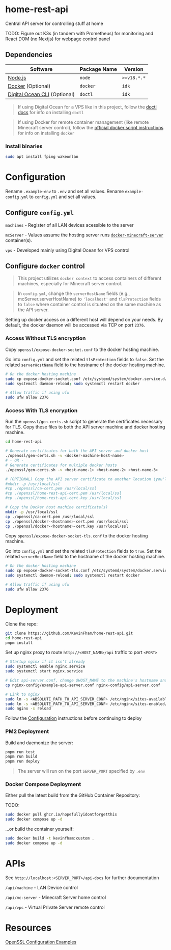 # home-rest-api

Central API server for controlling stuff at home

TODO: Figure out K3s (in tandem with Prometheus) for monitoring and React DOM (no Nextjs) for webpage control panel

## Dependencies

| Software | Package Name | Version |
| ------------- | ------------- | ------------- |
| [Node.js](https://nodejs.org/en) | `node` | `>=v18.*.*` |
| [Docker](https://www.docker.com) (Optional) | `docker` | `idk` |
| [Digital Ocean CLI](https://docs.digitalocean.com/reference/doctl/) (Optional) | `doctl` | `idk` |

> If using Digital Ocean for a VPS like in this project, follow the [doctl docs](https://docs.digitalocean.com/reference/doctl/) for info on installing `doctl`

> If using Docker for remote container management (like remote Minecraft server control), follow the [official docker script instructions](https://get.docker.com) for info on installing `docker`

### Install binaries

```bash
sudo apt install fping wakeonlan
```

# Configuration

Rename `.example-env` to `.env` and set all values. Rename `example-config.yml` to `config.yml` and set all values.

## Configure `config.yml`

`machines` - Register of all LAN devices acessible to the server

`mcServer` - Values assume the hosting server runs [`docker-minecraft-server`](https://github.com/itzg/docker-minecraft-server) container(s).

`vps` - Developed mainly using Digital Ocean for VPS control

## Configure `docker` control

> This project utilizes `docker context` to access containers of different machines, especially for Minecraft server control. 

> In `config.yml`, change the `serverHostName` fields (e.g., mcServer.serverHostName) to `'localhost'` and `tlsProtection` fields to `false` where container control is situated on the same machine as the API server.

Setting up docker access on a different host will depend on your needs. By default, the docker daemon will be accessed via TCP on port `2376`.

### Access Without TLS encryption 

Copy `openssl/expose-docker-socket.conf` to the docker hosting machine. 

Go into `config.yml` and set the related `tlsProtection` fields to `false`. Set the related `serverHostName` field to the hostname of the docker hosting machine.

```bash
# On the docker hosting machine
sudo cp expose-docker-socket.conf /etc/systemd/system/docker.service.d/expose-docker-socket.conf
sudo systemctl daemon-reload; sudo systemctl restart docker

# Allow traffic if using ufw
sudo ufw allow 2376
```

### Access With TLS encryption

Run the `openssl/gen-certs.sh` script to generate the certificates necessary for TLS. Copy these files to both the API server machine and docker hosting machine.

```bash
cd home-rest-api

# Generate certificates for both the API server and docker host
./openssl/gen-certs.sh -v <docker-machine-host-name>
# - OR -
# Generate certificates for multiple docker hosts
./openssl/gen-certs.sh -v <host-name-1> <host-name-2> <host-name-3>

# (OPTIONAL) Copy the API server certificate to another location (you'll have to modify config.yml accordingly)
#mkdir -p /usr/local/ssl
#cp ./openssl/ca-cert.pem /usr/local/ssl
#cp ./openssl/home-rest-api-cert.pem /usr/local/ssl
#cp ./openssl/home-rest-api-cert.key /usr/local/ssl

# Copy the Docker host machine certificate(s)
mkdir -p /usr/local/ssl
cp ./openssl/ca-cert.pem /usr/local/ssl
cp ./openssl/docker-<hostname>-cert.pem /usr/local/ssl
cp ./openssl/docker-<hostname>-cert.key /usr/local/ssl
```

Copy `openssl/expose-docker-socket-tls.conf` to the docker hosting machine. 

Go into `config.yml` and set the related `tlsProtection` fields to `true`. Set the related `serverHostName` field to the hostname of the docker hosting machine.

```bash
# On the docker hosting machine
sudo cp expose-docker-socket-tls.conf /etc/systemd/system/docker.service.d/expose-docker-socket-tls.conf     # Edit file paths and change <hostname> to the machine's hostname
sudo systemctl daemon-reload; sudo systemctl restart docker

# Allow traffic if using ufw
sudo ufw allow 2376
```

# Deployment

Clone the repo:

```bash
git clone https://github.com/KevinFham/home-rest-api.git
cd home-rest-api
pnpm install
```

Set up nginx proxy to route `http://<HOST_NAME>/api` traffic to port `<PORT>`

```bash
# Startup nginx if it isn't already
sudo systemctl enable nginx.service
sudo systemctl start nginx.service

# Edit api-server.conf, change $HOST_NAME to the machine's hostname and $PORT to the port that this server will listen to
cp nginx-config/example-api-server.conf nginx-config/api-server.conf

# Link to nginx
sudo ln -s <ABSOLUTE_PATH_TO_API_SERVER_CONF> /etc/nginx/sites-available/
sudo ln -s <ABSOLUTE_PATH_TO_API_SERVER_CONF> /etc/nginx/sites-enabled/
sudo nginx -s reload 
```

Follow the [Configuration](https://github.com/KevinFham/home-rest-api/tree/main?tab=readme-ov-file#configuration) instructions before continuing to deploy 

### PM2 Deployment

Build and daemonize the server:

```bash
pnpm run test
pnpm run build
pnpm run deploy
```

> The server will run on the port `SERVER_PORT` specified by `.env`

### Docker Compose Deployment

Either pull the latest build from the GitHub Container Repository:

TODO:

```bash
sudo docker pull ghcr.io/hopefullyidontforgetthis
sudo docker compose up -d
```

...or build the container yourself:
```bash
sudo docker build -t kevinfham:custom .
sudo docker compose up -d
```

# APIs
See `http://localhost:<SERVER_PORT>/api-docs` for further documentation

`/api/machine` - LAN Device control

`/api/mc-server` - Minecraft Server home control

`/api/vps` - Virtual Private Server remote control


# Resources

[OpenSSL Configuration Examples](https://www.ibm.com/docs/en/hpvs/1.2.x?topic=reference-openssl-configuration-examples)
